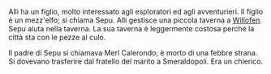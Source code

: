 

Alli ha un figlio, molto interessato agli esploratori ed agli avventurieri. Il figlio è un mezz'elfo; si chiama Sepu. 
Alli gestisce una piccola taverna a [Willofen](Places/Places.md). Sepu aiuta nella taverna. La sua taverna è leggermente costosa perché la città sta con le pezze al culo.

Il padre di Sepu si chiamava Merl Calerondo; è morto di una febbre strana. Si dovevano trasferire dal fratello del marito a Smeraldopoli. Era un chierico.
